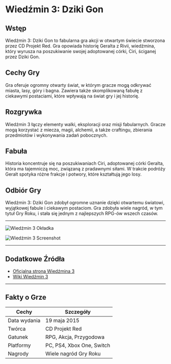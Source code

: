 # Wiedźmin 3: Dziki Gon

## Wstęp

Wiedźmin 3: Dziki Gon to fabularna gra akcji w otwartym świecie stworzona przez CD Projekt Red. Gra opowiada historię Geralta z Rivii, wiedźmina, który wyrusza na poszukiwanie swojej adoptowanej córki, Ciri, ściganej przez Dziki Gon.

## Cechy Gry

Gra oferuje ogromny otwarty świat, w którym gracze mogą odkrywać miasta, lasy, góry i bagna. Zawiera także skomplikowaną fabułę z ciekawymi postaciami, które wpływają na świat gry i jej historię.

## Rozgrywka

Wiedźmin 3 łączy elementy walki, eksploracji oraz misji fabularnych. Gracze mogą korzystać z miecza, magii, alchemii, a także craftingu, zbierania przedmiotów i wykonywania zadań pobocznych.

## Fabuła

Historia koncentruje się na poszukiwaniach Ciri, adoptowanej córki Geralta, która ma tajemniczą moc, związaną z pradawnymi siłami. W trakcie podróży Geralt spotyka różne frakcje i potwory, które kształtują jego losy.

## Odbiór Gry

Wiedźmin 3: Dziki Gon zdobył ogromne uznanie dzięki otwartemu światowi, wyjątkowej fabule i ciekawym postaciom. Gra zdobyła wiele nagród, w tym tytuł Gry Roku, i stała się jednym z najlepszych RPG-ów wszech czasów.

---

![Wiedźmin 3 Okładka](https://cdn-s.cdprojektred.com/news/e41848c833716f8cc905cb8a03365937185b8047_q90_592x334.jpeg)

![Wiedźmin 3 Screenshot](https://www.gry-online.pl/Galeria/Html/Wiadomosci/531832072.jpg)

---

## Dodatkowe Źródła

- [Oficjalna strona Wiedźmina 3](https://thewitcher.com/pl/witcher3)
- [Wiki Wiedźmin 3](https://pl.wikipedia.org/wiki/Wied%C5%BAmin_3:_Dziki_Gon)

---

## Fakty o Grze

| Cechy            | Szczegóły                        |
|------------------|----------------------------------|
| Data wydania    | 19 maja 2015                     |
| Twórca          | CD Projekt Red                   |
| Gatunek         | RPG, Akcja, Przygodowa           |
| Platformy       | PC, PS4, Xbox One, Switch        |
| Nagrody         | Wiele nagród Gry Roku            |


